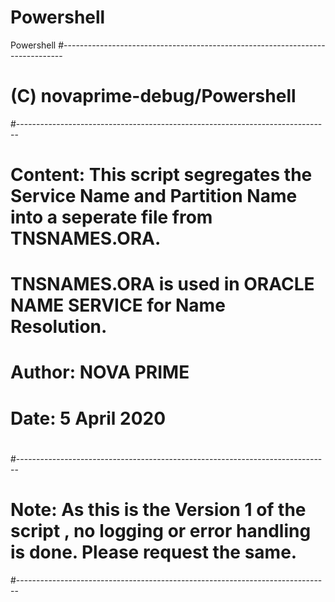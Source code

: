 # Powershell
Powershell
#------------------------------------------------------------------------------
# (C) novaprime-debug/Powershell
#------------------------------------------------------------------------------
# Content:  This script segregates the Service Name and Partition Name into a seperate file from TNSNAMES.ORA.
# TNSNAMES.ORA is used in ORACLE NAME SERVICE for Name Resolution.
#
# Author:   NOVA PRIME
# 
# Date: 5 April 2020
#
#------------------------------------------------------------------------------
# Note: As this is the Version 1 of the script , no logging or error handling is done. Please request the same.
#------------------------------------------------------------------------------

